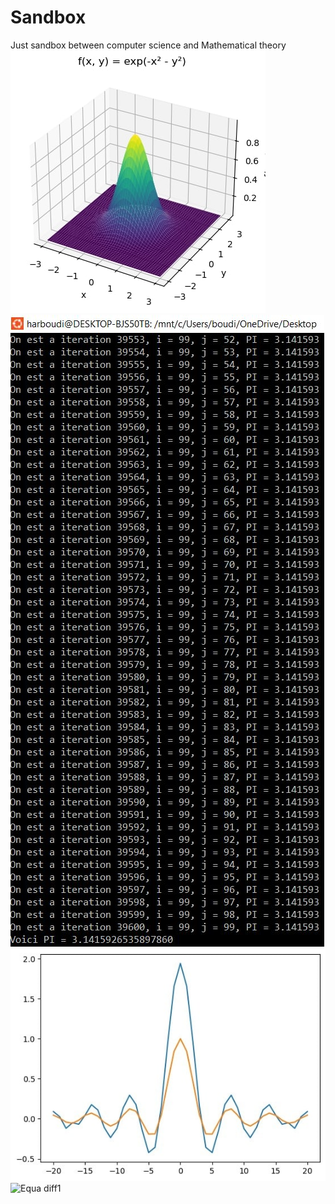 # Sandbox

Just sandbox between computer science and Mathematical theory
![Gaussienne 3D](Gaussienne_3D.jpg "Gaussienne 3D")
![PI](PI.JPG "PI")
![moindre carre](moindre_carre.jpg "moindre")
![Equa diff1](Equa_diff_page-0001 "Equa diff1")
